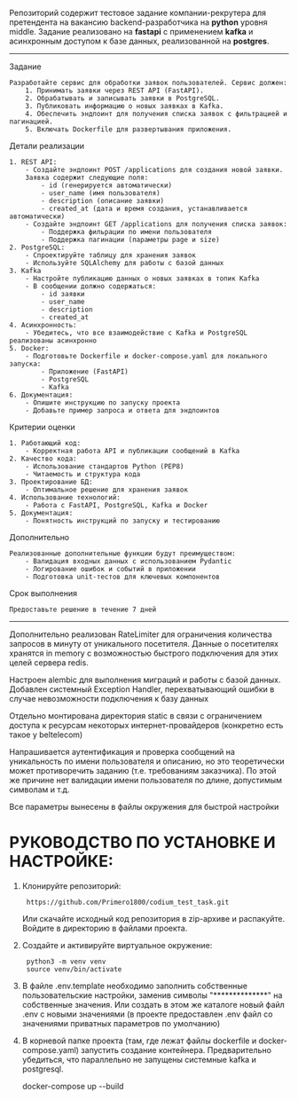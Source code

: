 Репозиторий содержит тестовое задание компании-рекрутера для претендента на вакансию backend-разработчика на  <b>python</b> уровня middle. 
Задание реализовано на <b>fastapi</b> с применением <b>kafka</b> и асинхронным доступом к базе данных, реализованной на <b>postgres</b>. 

-----------------------------------------------------------------------------------------------------------------------------------------
Задание

	Разработайте сервис для обработки заявок пользователей. Сервис должен:
		1. Принимать заявки через REST API (FastAPI).
		2. Обрабатывать и записывать заявки в PostgreSQL.
		3. Публиковать информацию о новых заявках в Kafka.
		4. Обеспечить эндпоинт для получения списка заявок с фильтрацией и пагинацией.
		5. Включать Dockerfile для развертывания приложения.


Детали реализации

    1. REST API:
        - Создайте эндпоинт POST /applications для создания новой заявки.
        Заявка содержит следующие поля:
            - id (генерируется автоматически)
            - user_name (имя пользователя)
            - description (описание заявки)
            - created_at (дата и время создания, устанавливается автоматически)
        - Создайте эндпоинт GET /applications для получения списка заявок:
            - Поддержка фильрации по имени пользователя
            - Поддержка пагинации (параметры page и size)
    2. PostgreSQL:
        - Спроектируйте таблицу для хранения заявок
        - Используйте SQLAlchemy для работы с базой данных
    3. Kafka
        - Настройте публикацию данных о новых заявках в топик Kafka
        - В сообщении должно содержаться:
            - id заявки
            - user_name
            - description
            - created_at
    4. Асинхронность:
        - Убедитесь, что все взаимодействие с Kafka и PostgreSQL реализованы асинхронно
    5. Docker:
        - Подготовьте Dockerfile и docker-compose.yaml для локального запуска:
            - Приложение (FastAPI)
            - PostgreSQL
            - Kafka
    6. Документация:
        - Опишите инструкцию по запуску проекта
        - Добавьте пример запроса и ответа для эндпоинтов

    
Критерии оценки

    1. Работающий код:
        - Корректная работа API и публикации сообщений в Kafka
    2. Качество кода:
        - Использование стандартов Python (PEP8)
        - Читаемость и структура кода
    3. Проектирование БД:
        - Оптимальное решение для хранения заявок
    4. Использование технологий:
        - Работа с FastAPI, PostgreSQL, Kafka и Docker
	5. Документация:
    	- Понятность инструкций по запуску и тестированию


Дополнительно

	Реализованные дополнительные функции будут преимуществом:
		- Валидация входных данных с использованием Pydantic
		- Логирование ошибок и событий в приложении
		- Подготовка unit-тестов для ключевых компонентов


Срок выполнения
	
	Предоставьте решение в течение 7 дней

---------------------------------------------------------------------------------------------------------------------------------

Дополнительно реализован RateLimiter для ограничения количества запросов в минуту от уникального посетителя.
Данные о посетителях хранятся in memory с возможностью быстрого подключения для этих целей сервера redis.

Настроен alembic для выполнения миграций и работы с базой данных. Добавлен системный Exception Handler,
перехватывающий ошибки в случае невозможности подключения к базу данных

Отдельно монтирована директория static в связи с ограничением доступа к ресурсам некоторых 
интернет-провайдеров (конкретно есть такое у beltelecom)

Напрашивается аутентификация и проверка сообщений на уникальность по имени пользователя и описанию, но это
теоретически может противоречить заданию (т.е. требованиям заказчика). По этой же причине нет валидации имени пользователя
по длине, допустимым символам и т.д.

Все параметры вынесены в файлы окружения для быстрой настройки



# РУКОВОДСТВО ПО УСТАНОВКЕ И НАСТРОЙКЕ:

1. Клонируйте репозиторий:

	    https://github.com/Primero1800/codium_test_task.git

	Или скачайте исходный код репозитория в zip-архиве и распакуйте. 
	Войдите в директорию в файлами проекта.

2. Создайте и активируйте виртуальное окружение:

	    python3 -m venv venv
	    source venv/bin/activate

3. В файле .env.template необходимо заполнить собственные пользовательские настройки, заменив символы 
"**************" на собственные значения. Или создать в этом же каталоге новый файл .env с новыми 
значениями (в проекте предоставлен .env файл со значениями приватных параметров по умолчанию)

4. В корневой папке проекта (там, где лежат файлы dockerfile и docker-compose.yaml) запустить создание контейнера.
Предварительно убедиться, что параллельно не запущены системные kafka и postgresql.

	docker-compose up --build

